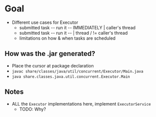# Goal
* Different use cases for Executor
  * submitted task -- run it -- IMMEDIATELY | caller's thread
  * submitted task -- run it -- | thread / != caller's thread
  * limitations on how & when tasks are scheduled

## How was the .jar generated?
* Place the cursor at package declaration
* `javac share/classes/java/util/concurrent/Executor/Main.java`
* `java share.classes.java.util.concurrent.Executor.Main`

## Notes
* ALL the `Executor` implementations here, implement `ExecutorService`
  * TODO: Why?
